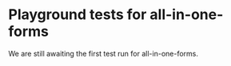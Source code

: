 # Playground tests for all-in-one-forms
We are still awaiting the first test run for all-in-one-forms.
